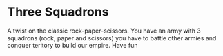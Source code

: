 # Three Squadrons
A twist on the classic rock-paper-scissors. You have an army with 3 squadrons (rock, paper and scissors) you have to battle other armies and conquer teritory to build our empire. Have fun
